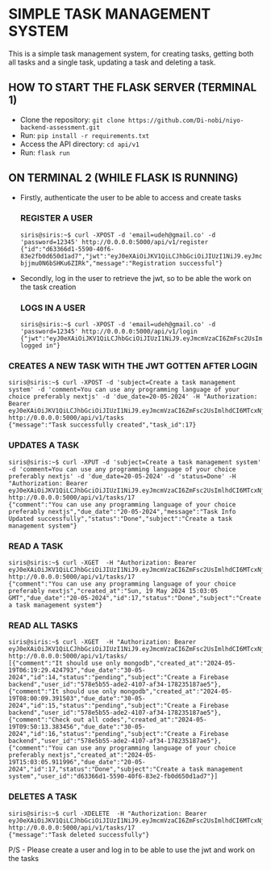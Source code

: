 # SIMPLE TASK MANAGEMENT SYSTEM
This is a simple task management system, for creating tasks, getting both all tasks and a single task, updating a task and deleting a task. 

## HOW TO START THE FLASK SERVER (TERMINAL 1)
* Clone the repository: `git clone https://github.com/Di-nobi/niyo-backend-assessment.git`
* Run: `pip install -r requirements.txt`
* Access the API directory: `cd api/v1`
* Run: `flask run`

## ON TERMINAL 2 (WHILE FLASK IS RUNNING)
* Firstly, authenticate the user to be able to access and create tasks
  ### REGISTER A USER
  ```
  siris@siris:~$ curl -XPOST -d 'email=udeh@gmail.co' -d 'password=12345' http://0.0.0.0:5000/api/v1/register
  {"id":"d63366d1-5590-40f6-83e2fb0d650d1ad7","jwt":"eyJ0eXAiOiJKV1QiLCJhbGciOiJIUzI1NiJ9.eyJmcmVzaCI6ZmFsc2UsImlhdCI6MTcxNjEzMTIyMywianRpIjoiNWI3YmJjODgtNjM3Yi00YjRkLTlmNjUtNGINjNjMmVjZTRjIiwidHlwZSI6ImFjY2VzcyIsInN1YiI6ImQ2MzM2NmQxLTU1OTAtNDBmNi04M2UyLWZiMGQ2NTBkMWFkNyIsIm5iZiI6MTcxNjEzMTIyMywiY3NyZiI6Ijk2MmIyNDI4LWM2NzAtNDc1ZC04Y2VhLTI0MzI3MmZhZDNhiIsImV4cCI6MTcxNjEzMjEyM30.KqKrtk7hiketXCtF3jZNJneJ-bjjmu0N6bSHKu6ZIRk","message":"Registration successful"}
* Secondly, log in the user to retrieve the jwt, so to be able the work on the task creation
  ### LOGS IN A USER
  ```
  siris@siris:~$ curl -XPOST -d 'email=udeh@gmail.co' -d 'password=12345' http://0.0.0.0:5000/api/v1/login
  {"jwt":"eyJ0eXAiOiJKV1QiLCJhbGciOiJIUzI1NiJ9.eyJmcmVzaCI6ZmFsc2UsImlhdCI6MTcxNjEzMTg2MCwianRpIjoiNTZmNjBmMTAtMjkzZC00MWI5LWI4MDktZTkxNjdlYzY0NjZkIiwidHlwZSI6ImFjY2VzcyIsInN1Yi6ImQ2MzM2NmQxLTU1OTAtNDBmNi04M2UyLWZiMGQ2NTBkMWFkNyIsIm5iZiI6MTcxNjEzMTg2MCwiY3NyZiI6IjcwODM2N2FmLTRjYzItNDMzZi1iZjM0LWY1YzI4NjJlOGIwNyIsImV4cCI6MTcxNjEzMjc2MH0.QrqNxWdzUSA8s_oqGEuDt_Z8u_ORde48BOMq0MDXak","message":"Successfully logged in"}

### CREATES A NEW TASK WITH THE JWT GOTTEN AFTER LOGIN
```
siris@siris:~$ curl -XPOST -d 'subject=Create a task management system' -d 'comment=You can use any programming language of your choice preferably nextjs' -d 'due_date=20-05-2024' -H "Authorization: Bearer eyJ0eXAiOiJKV1QiLCJhbGciOiJIUzI1NiJ9.eyJmcmVzaCI6ZmFsc2UsImlhdCI6MTcxNjEzMTg2MCwianRpIjoiNTZmNjBmMTAtMjkzZC00MWI5LWI4MDktZTkxNjdlYzY0NjZkIiwidHlwZSI6ImFjY2VzcyIsInN1YiI6ImQ2MzM2NmQxLTU1OTAtNDBmNi04M2UyLWZiMGQ2NTBkMWFkNyIsIm5iZiI6MTcxNjEzMTg2MCwiY3NyZiI6IjcwODM2N2FmLTRjYzItNDMzZi1iZjM0LWY1YzI4NjJlOGIwNyIsImV4cCI6MTcxNjEzMjc2MH0.QrqNxWdzUSA8s_o7qGEuDt_Z8u_ORde48BOMq0MDXak" http://0.0.0.0:5000/api/v1/tasks
{"message":"Task successfully created","task_id":17}
```
### UPDATES A TASK
```
siris@siris:~$ curl -XPUT -d 'subject=Create a task management system' -d 'comment=You can use any programming language of your choice preferably nextjs' -d 'due_date=20-05-2024' -d 'status=Done' -H "Authorization: Bearer eyJ0eXAiOiJKV1QiLCJhbGciOiJIUzI1NiJ9.eyJmcmVzaCI6ZmFsc2UsImlhdCI6MTcxNjEzMTg2MCwianRpIjoiNTZmNjBmMTAtMjkzZC00MWI5LWI4MDktZTkxNjdlYzY0NjZkIiwidHlwZSI6ImFjY2VzcyIsInN1YiI6ImQ2MzM2NmQxLTU1OTAtNDBmNi04M2UyLWZiMGQ2NTBkMWFkNyIsIm5iZiI6MTcxNjEzMTg2MCwiY3NyZiI6IjcwODM2N2FmLTRjYzItNDMzZi1iZjM0LWY1YzI4NjJlOGIwNyIsImV4cCI6MTcxNjEzMjc2MH0.QrqNxWdzUSA8s_o7qGEuDt_Z8u_ORde48BOMq0MDXak" http://0.0.0.0:5000/api/v1/tasks/17
{"comment":"You can use any programming language of your choice preferably nextjs","due_date":"20-05-2024","message":"Task Info Updated successfully","status":"Done","subject":"Create a task management system"}
```
### READ A TASK
```
siris@siris:~$ curl -XGET  -H "Authorization: Bearer eyJ0eXAiOiJKV1QiLCJhbGciOiJIUzI1NiJ9.eyJmcmVzaCI6ZmFsc2UsImlhdCI6MTcxNjEzMTg2MCwianRpIjoiNTZmNjBmMTAtMjkzZC00MWI5LWI4MDktZTkxNjdlYzY0NjZkIiwidHlwZSI6ImFjY2VzcyIsInN1YiI6ImQ2MzM2NmQxLTU1OTAtNDBmNi04M2UyLWZiMGQ2NTBkMWFkNyIsIm5iZiI6MTcxNjEzMTg2MCwiY3NyZiI6IjcwODM2N2FmLTRjYzItNDMzZi1iZjM0LWY1YzI4NjJlOGIwNyIsImV4cCI6MTcxNjEzMjc2MH0.QrqNxWdzUSA8s_o7qGEuDt_Z8u_ORde48BOMq0MDXak" http://0.0.0.0:5000/api/v1/tasks/17
{"comment":"You can use any programming language of your choice preferably nextjs","created_at":"Sun, 19 May 2024 15:03:05 GMT","due_date":"20-05-2024","id":17,"status":"Done","subject":"Create a task management system"}
```
### READ ALL TASKS
```
siris@siris:~$ curl -XGET  -H "Authorization: Bearer eyJ0eXAiOiJKV1QiLCJhbGciOiJIUzI1NiJ9.eyJmcmVzaCI6ZmFsc2UsImlhdCI6MTcxNjEzMTg2MCwianRpIjoiNTZmNjBmMTAtMjkzZC00MWI5LWI4MDktZTkxNjdlYzY0NjZkIiwidHlwZSI6ImFjY2VzcyIsInN1YiI6ImQ2MzM2NmQxLTU1OTAtNDBmNi04M2UyLWZiMGQ2NTBkMWFkNyIsIm5iZiI6MTcxNjEzMTg2MCwiY3NyZiI6IjcwODM2N2FmLTRjYzItNDMzZi1iZjM0LWY1YzI4NjJlOGIwNyIsImV4cCI6MTcxNjEzMjc2MH0.QrqNxWdzUSA8s_o7qGEuDt_Z8u_ORde48BOMq0MDXak" http://0.0.0.0:5000/api/v1/tasks/
[{"comment":"It should use only mongodb","created_at":"2024-05-19T06:19:29.424793","due_date":"30-05-2024","id":14,"status":"pending","subject":"Create a Firebase backend","user_id":"578e5b55-ade2-4107-af34-178235187ae5"},{"comment":"It should use only mongodb","created_at":"2024-05-19T08:00:09.391503","due_date":"30-05-2024","id":15,"status":"pending","subject":"Create a Firebase backend","user_id":"578e5b55-ade2-4107-af34-178235187ae5"},{"comment":"Check out all codes","created_at":"2024-05-19T09:50:13.383456","due_date":"30-05-2024","id":16,"status":"pending","subject":"Create a Firebase backend","user_id":"578e5b55-ade2-4107-af34-178235187ae5"},{"comment":"You can use any programming language of your choice preferably nextjs","created_at":"2024-05-19T15:03:05.911996","due_date":"20-05-2024","id":17,"status":"Done","subject":"Create a task management system","user_id":"d63366d1-5590-40f6-83e2-fb0d650d1ad7"}]
```
### DELETES A TASK
```
siris@siris:~$ curl -XDELETE  -H "Authorization: Bearer eyJ0eXAiOiJKV1QiLCJhbGciOiJIUzI1NiJ9.eyJmcmVzaCI6ZmFsc2UsImlhdCI6MTcxNjEzMTg2MCwianRpIjoiNTZmNjBmMTAtMjkzZC00MWI5LWI4MDktZTkxNjdlYzY0NjZkIiwidHlwZSI6ImFjY2VzcyIsInN1YiI6ImQ2MzM2NmQxLTU1OTAtNDBmNi04M2UyLWZiMGQ2NTBkMWFkNyIsIm5iZiI6MTcxNjEzMTg2MCwiY3NyZiI6IjcwODM2N2FmLTRjYzItNDMzZi1iZjM0LWY1YzI4NjJlOGIwNyIsImV4cCI6MTcxNjEzMjc2MH0.QrqNxWdzUSA8s_o7qGEuDt_Z8u_ORde48BOMq0MDXak" http://0.0.0.0:5000/api/v1/tasks/17
{"message":"Task deleted successfully"}
```
P/S - Please create a user and log in to be able to use the jwt and work on the tasks

